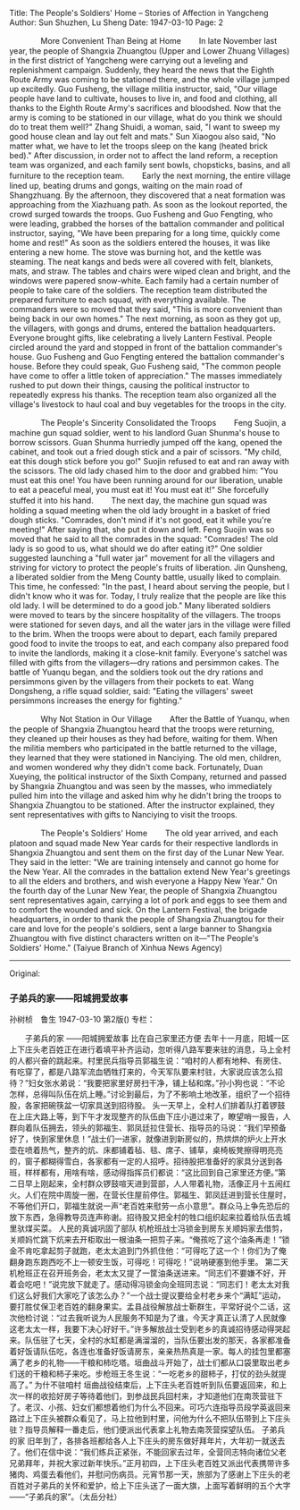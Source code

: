 Title: The People's Soldiers' Home – Stories of Affection in Yangcheng
Author: Sun Shuzhen, Lu Sheng
Date: 1947-03-10
Page: 2

　　　　More Convenient Than Being at Home
　　In late November last year, the people of Shangxia Zhuangtou (Upper and Lower Zhuang Villages) in the first district of Yangcheng were carrying out a leveling and replenishment campaign. Suddenly, they heard the news that the Eighth Route Army was coming to be stationed there, and the whole village jumped up excitedly. Guo Fusheng, the village militia instructor, said, "Our village people have land to cultivate, houses to live in, and food and clothing, all thanks to the Eighth Route Army's sacrifices and bloodshed. Now that the army is coming to be stationed in our village, what do you think we should do to treat them well?" Zhang Shuidi, a woman, said, "I want to sweep my good house clean and lay out felt and mats." Sun Xiaogou also said, "No matter what, we have to let the troops sleep on the kang (heated brick bed)." After discussion, in order not to affect the land reform, a reception team was organized, and each family sent bowls, chopsticks, basins, and all furniture to the reception team.
　　Early the next morning, the entire village lined up, beating drums and gongs, waiting on the main road of Shangzhuang. By the afternoon, they discovered that a neat formation was approaching from the Xiazhuang path. As soon as the lookout reported, the crowd surged towards the troops. Guo Fusheng and Guo Fengting, who were leading, grabbed the horses of the battalion commander and political instructor, saying, "We have been preparing for a long time, quickly come home and rest!" As soon as the soldiers entered the houses, it was like entering a new home. The stove was burning hot, and the kettle was steaming. The neat kangs and beds were all covered with felt, blankets, mats, and straw. The tables and chairs were wiped clean and bright, and the windows were papered snow-white. Each family had a certain number of people to take care of the soldiers. The reception team distributed the prepared furniture to each squad, with everything available. The commanders were so moved that they said, "This is more convenient than being back in our own homes." The next morning, as soon as they got up, the villagers, with gongs and drums, entered the battalion headquarters. Everyone brought gifts, like celebrating a lively Lantern Festival. People circled around the yard and stopped in front of the battalion commander's house. Guo Fusheng and Guo Fengting entered the battalion commander's house. Before they could speak, Guo Fusheng said, "The common people have come to offer a little token of appreciation." The masses immediately rushed to put down their things, causing the political instructor to repeatedly express his thanks. The reception team also organized all the village's livestock to haul coal and buy vegetables for the troops in the city.

　　　　The People's Sincerity Consolidated the Troops
　　Feng Suojin, a machine gun squad soldier, went to his landlord Guan Shunma's house to borrow scissors. Guan Shunma hurriedly jumped off the kang, opened the cabinet, and took out a fried dough stick and a pair of scissors. "My child, eat this dough stick before you go!" Suojin refused to eat and ran away with the scissors. The old lady chased him to the door and grabbed him: "You must eat this one! You have been running around for our liberation, unable to eat a peaceful meal, you must eat it! You must eat it!" She forcefully stuffed it into his hand.
　　The next day, the machine gun squad was holding a squad meeting when the old lady brought in a basket of fried dough sticks. "Comrades, don't mind if it's not good, eat it while you're meeting!" After saying that, she put it down and left. Feng Suojin was so moved that he said to all the comrades in the squad: "Comrades! The old lady is so good to us, what should we do after eating it?" One soldier suggested launching a "full water jar" movement for all the villagers and striving for victory to protect the people's fruits of liberation. Jin Qunsheng, a liberated soldier from the Meng County battle, usually liked to complain. This time, he confessed: "In the past, I heard about serving the people, but I didn't know who it was for. Today, I truly realize that the people are like this old lady. I will be determined to do a good job." Many liberated soldiers were moved to tears by the sincere hospitality of the villagers. The troops were stationed for seven days, and all the water jars in the village were filled to the brim. When the troops were about to depart, each family prepared good food to invite the troops to eat, and each company also prepared food to invite the landlords, making it a close-knit family. Everyone's satchel was filled with gifts from the villagers—dry rations and persimmon cakes. The battle of Yuanqu began, and the soldiers took out the dry rations and persimmons given by the villagers from their pockets to eat. Wang Dongsheng, a rifle squad soldier, said: "Eating the villagers' sweet persimmons increases the energy for fighting."

　　　　Why Not Station in Our Village
　　After the Battle of Yuanqu, when the people of Shangxia Zhuangtou heard that the troops were returning, they cleaned up their houses as they had before, waiting for them. When the militia members who participated in the battle returned to the village, they learned that they were stationed in Nanciying. The old men, children, and women wondered why they didn't come back. Fortunately, Duan Xueying, the political instructor of the Sixth Company, returned and passed by Shangxia Zhuangtou and was seen by the masses, who immediately pulled him into the village and asked him why he didn't bring the troops to Shangxia Zhuangtou to be stationed. After the instructor explained, they sent representatives with gifts to Nanciying to visit the troops.

　　　　The People's Soldiers' Home
　　The old year arrived, and each platoon and squad made New Year cards for their respective landlords in Shangxia Zhuangtou and sent them on the first day of the Lunar New Year. They said in the letter: "We are training intensely and cannot go home for the New Year. All the comrades in the battalion extend New Year's greetings to all the elders and brothers, and wish everyone a Happy New Year." On the fourth day of the Lunar New Year, the people of Shangxia Zhuangtou sent representatives again, carrying a lot of pork and eggs to see them and to comfort the wounded and sick. On the Lantern Festival, the brigade headquarters, in order to thank the people of Shangxia Zhuangtou for their care and love for the people's soldiers, sent a large banner to Shangxia Zhuangtou with five distinct characters written on it—"The People's Soldiers' Home." (Taiyue Branch of Xinhua News Agency)



<hr /> 

Original: 


### 子弟兵的家——阳城拥爱故事
孙树桢　鲁生
1947-03-10
第2版()
专栏：

　　子弟兵的家
    ——阳城拥爱故事
             比在自己家里还方便
    去年十一月底，阳城一区上下庄头老百姓正在进行着填平补齐运动，忽听得八路军要来驻的消息，马上全村的人都兴奋的跳起来。村里民兵指导员郭福生说：“咱村的人都有地种、有房住、有吃穿了，都是八路军流血牺牲打来的，今天军队要来村驻，大家说应该怎么招待？”妇女张水弟说：“我要把家里好房扫干净，铺上毡和席。”孙小狗也说：“不论怎样，总得叫队伍在炕上睡。”讨论到最后，为了不影响土地改革，组织了一个招待股，各家把碗筷盆一切家具送到招待股。
    头一天早上，全村人们排着队打着锣鼓在上庄大路上等，到下午才发现整齐的队伍由下庄小道过来了，瞭望哨一报告，人群向着队伍拥去，领头的郭福生、郭凤廷拉住营长、指导员的马说：“我们早预备好了，快到家里休息！”战士们一进家，就像进到新房似的，热烘烘的炉火上开水壶在喷着热气，整齐的炕、床都铺着毡、毯、席子、铺草，桌椅板凳擦得明亮亮的，窗子都糊得雪白，各家都有一定的人招呼。招待股把准备好的家具分送到各班，样样都有，用啥有啥，感动得指挥员们都说：“这比回到自己家里还方便。”第二日早上刚起来，全村群众锣鼓喧天进到营部，人人带着礼物，活像正月十五闹红火。人们在院中周旋一圈，在营长住屋前停住。郭福生、郭凤廷进到营长住屋时，不等他们开口，郭福生就说一声“老百姓来慰劳一点小意思”。群众马上争先恐后的放下东西，急得教导员连声称谢。招待股又把全村的牲口组织起来拉着给队伍去城里驮煤买菜。
            人民的真诚巩固了部队
    机枪班战士冯锁金到房东关顺妈家去借剪，关顺妈忙跳下炕来去开柜取出一根油条一把剪子来。“俺孩吃了这个油条再走！”锁金不肯吃拿起剪子就跑，老太太追到门外抓住他：“可得吃了这一个！你们为了俺翻身跑东跑西吃不上一顿安生饭，可得吃！可得吃！”说呐硬塞到他手里。
    第二天机枪班正在召开班务会，老太太又提了一筐油条送进来。“同志们不要嫌不好，开着会吃吧！”说完放下就走了。感动得冯锁金向全班同志说：“同志们！老太太对我们这么好我们大家吃了该怎么办？”一个战士提议要给全村老乡来个“满缸”运动，要打胜仗保卫老百姓的翻身果实。孟县战役解放战士靳群生，平常好说个二话，这次他检讨说：“过去我听说为人民服务不知是为了谁，今天才真正认清了人民就像这老太太一样，我要下决心好好干。”许多解放战士受到老乡的真诚招待感动得哭起来。队伍驻了七天，全村的水缸都是满溜溜的，当队伍要出发的那天，各家都准备着好饭请队伍吃，各连也准备好饭请房东，亲亲热热真是一家。每人的挂包里都塞满了老乡的礼物——干粮和柿圪塔。垣曲战斗开始了，战士们都从口袋里取出老乡们送的干粮和柿子来吃。步枪班王冬生说：“一吃老乡的甜柿子，打仗的劲头就提高了。”
            为什不驻咱村
    垣曲战役结束后，上下庄头老百姓听到队伍要返回来，和上次一样的收拾好房子等待着他们，到参战民兵回村来，才知道他们在南茨营驻下了。老汉、小孩、妇女们都想着他们为什么不回来。可巧六连指导员段学英返回来路过上下庄头被群众看见了，马上拉他到村里，问他为什么不把队伍带到上下庄头驻？指导员解释一番走后，他们便派出代表拿上礼物去南茨营探望队伍。
            子弟兵的家
    旧年到了，各排各班都给各人上下庄头的房东做好拜年片，大年初一就送去了。他们在信中说：“我们练兵正紧张，不能回家去过年，全营同志特向诸位父老兄弟拜年，并祝大家过新年快乐。”正月初四，上下庄头老百姓又派出代表携带许多猪肉、鸡蛋去看他们，并慰问伤病员。元宵节那一天，旅部为了感谢上下庄头的老百姓对子弟兵的关怀和爱护，给上下庄头送了一面大旗，上面写着鲜明的五个大字——“子弟兵的家”。（太岳分社）

